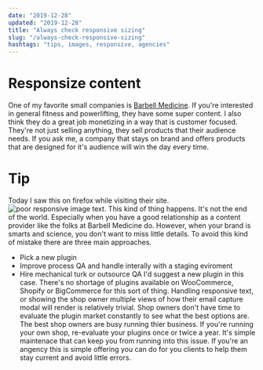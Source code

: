 ```yaml
---
date: "2019-12-28"
updated: "2019-12-28"
title: "Always check responsive sizing"
slug: "/always-check-responsive-sizing"
hashtags: "tips, images, responsive, agencies"
---
```


# Responsize content

One of my favorite small companies is [Barbell Medicine](https://www.barbellmedicine.com/shop/). If you're interested in general fitness and powerlifting, they have some super content. I also think they do a great job monetizing in a way that is customer focused. They're not just selling anything, they sell products that their audience needs. If you ask me, a company that stays on brand and offers products that are designed for it's audience will win the day every time. 

# Tip
Today I saw this on firefox while visiting their site. ![poor responsive image text]('../../images/always-check-responsive-sizing.png'). This kind of thing happens. It's not the end of the world. Especially when you have a good relationship as a content provider like the folks at Barbell Medicine do. However, when your brand is smarts and science, you don't want to miss little details. To avoid this kind of mistake there are three main approaches. 
- Pick a new plugin
- Improve process QA and handle interally with a staging eviroment
- Hire mechanical turk or outsource QA
I'd suggest a new plugin in this case. There's no shortage of plugins available on WooCommerce, Shopify or BigCommerce for this sort of thing. Handling responsive text, or showing the shop owner multiple views of how their email capture modal will render is relatively trivial. Shop owners don't have time to evaluate the plugin market constantly to see what the best options are. The best shop owners are busy running thier business. If you're running your own shop, re-evaluate your plugins once or twice a year. It's simple maintenace that can keep you from running into this issue. If you're an angency this is simple offering you can do for you clients to help them stay current and avoid little errors.